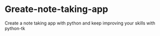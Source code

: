 # Greate-note-taking-app
Create a note taking app with python and keep improving your skills with python-tk 
